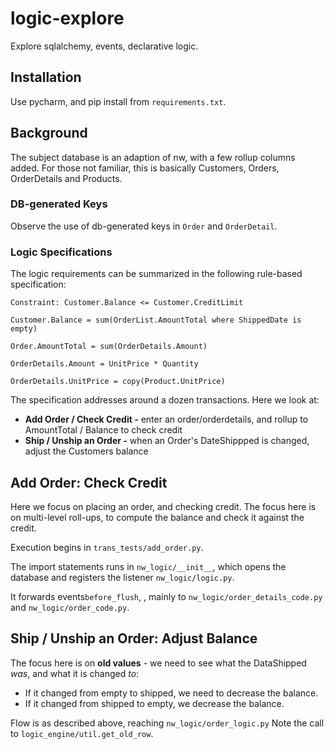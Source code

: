 # logic-explore

Explore sqlalchemy, events, declarative logic.

## Installation
Use pycharm, and pip install from `requirements.txt`.

## Background
The subject database is an adaption of nw,
with a few rollup columns added.
For those not familiar, this is basically
Customers, Orders, OrderDetails and Products.

### DB-generated Keys
Observe the use of db-generated keys in `Order`
and `OrderDetail`.

### Logic Specifications
The logic requirements can be summarized in the
following rule-based specification:
```
Constraint: Customer.Balance <= Customer.CreditLimit

Customer.Balance = sum(OrderList.AmountTotal where ShippedDate is empty)

Order.AmountTotal = sum(OrderDetails.Amount)

OrderDetails.Amount = UnitPrice * Quantity

OrderDetails.UnitPrice = copy(Product.UnitPrice)
```
The specification addresses around a
dozen transactions.  Here we look at:
* **Add Order / Check Credit -** enter an order/orderdetails,
and rollup to AmountTotal / Balance to check credit
* **Ship / Unship an Order -** when an Order's DateShippped
is changed, adjust the Customers balance

## Add Order: Check Credit

Here we focus on placing an
order, and checking credit. The focus here
is on multi-level roll-ups, to compute
the balance and check it against the credit.

Execution begins in `trans_tests/add_order.py`.

The import statements runs in `nw_logic/__init__`,
which opens the database and
registers the listener `nw_logic/logic.py`.

It forwards events`before_flush`, , mainly  to `nw_logic/order_details_code.py` and
`nw_logic/order_code.py`.

## Ship / Unship an Order: Adjust Balance

The focus here is on **old values** - we need
to see what the DataShipped *was*, and
what it is changed *to*:
* If it changed from empty to shipped, we need to decrease the balance.
* If it changed from shipped to empty, we decrease the balance.

Flow is as described above, reaching `nw_logic/order_logic.py`
Note the call to `logic_engine/util.get_old_row`.
